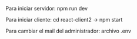 Para iniciar servidor: npm run dev

Para iniciar cliente: cd react-client2 -> npm start

Para cambiar el mail del administrador: archivo .env